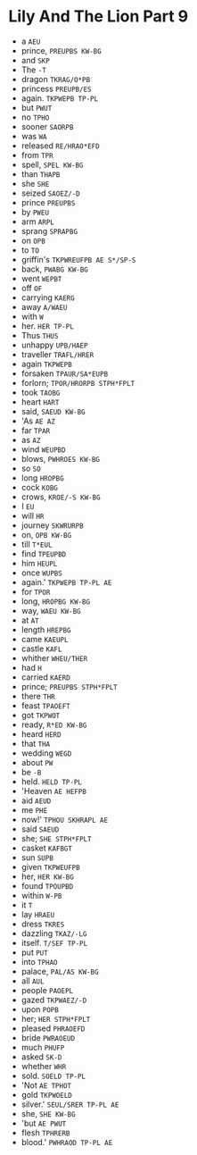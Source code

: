 # Lily And The Lion Part 9

* a `AEU`
* prince, `PREUPBS KW-BG`
* and `SKP`
* The `-T`
* dragon `TKRAG/O*PB`
* princess `PREUPB/ES`
* again. `TKPWEPB TP-PL`
* but `PWUT`
* no `TPHO`
* sooner `SAORPB`
* was `WA`
* released `RE/HRAO*EFD`
* from `TPR`
* spell, `SPEL KW-BG`
* than `THAPB`
* she `SHE`
* seized `SAOEZ/-D`
* prince `PREUPBS`
* by `PWEU`
* arm `ARPL`
* sprang `SPRAPBG`
* on `OPB`
* to `TO`
* griffin's `TKPWREUFPB AE S*/SP-S`
* back, `PWABG KW-BG`
* went `WEPBT`
* off `OF`
* carrying `KAERG`
* away `A/WAEU`
* with `W`
* her. `HER TP-PL`
* Thus `THUS`
* unhappy `UPB/HAEP`
* traveller `TRAFL/HRER`
* again `TKPWEPB`
* forsaken `TPAUR/SA*EUPB`
* forlorn; `TPOR/HRORPB STPH*FPLT`
* took `TAOBG`
* heart `HART`
* said, `SAEUD KW-BG`
* 'As `AE AZ`
* far `TPAR`
* as `AZ`
* wind `WEUPBD`
* blows, `PWHROES KW-BG`
* so `SO`
* long `HROPBG`
* cock `KOBG`
* crows, `KROE/-S KW-BG`
* I `EU`
* will `HR`
* journey `SKWRURPB`
* on, `OPB KW-BG`
* till `T*EUL`
* find `TPEUPBD`
* him `HEUPL`
* once `WUPBS`
* again.' `TKPWEPB TP-PL AE`
* for `TPOR`
* long, `HROPBG KW-BG`
* way, `WAEU KW-BG`
* at `AT`
* length `HREPBG`
* came `KAEUPL`
* castle `KAFL`
* whither `WHEU/THER`
* had `H`
* carried `KAERD`
* prince; `PREUPBS STPH*FPLT`
* there `THR`
* feast `TPAOEFT`
* got `TKPWOT`
* ready, `R*ED KW-BG`
* heard `HERD`
* that `THA`
* wedding `WEGD`
* about `PW`
* be `-B`
* held. `HELD TP-PL`
* 'Heaven `AE HEFPB`
* aid `AEUD`
* me `PHE`
* now!' `TPHOU SKHRAPL AE`
* said `SAEUD`
* she; `SHE STPH*FPLT`
* casket `KAFBGT`
* sun `SUPB`
* given `TKPWEUFPB`
* her, `HER KW-BG`
* found `TPOUPBD`
* within `W-PB`
* it `T`
* lay `HRAEU`
* dress `TKRES`
* dazzling `TKAZ/-LG`
* itself. `T/SEF TP-PL`
* put `PUT`
* into `TPHAO`
* palace, `PAL/AS KW-BG`
* all `AUL`
* people `PAOEPL`
* gazed `TKPWAEZ/-D`
* upon `POPB`
* her; `HER STPH*FPLT`
* pleased `PHRAOEFD`
* bride `PWRAOEUD`
* much `PHUFP`
* asked `SK-D`
* whether `WHR`
* sold. `SOELD TP-PL`
* 'Not `AE TPHOT`
* gold `TKPWOELD`
* silver.' `SEUL/SRER TP-PL AE`
* she, `SHE KW-BG`
* 'but `AE PWUT`
* flesh `TPHRERB`
* blood.' `PWHRAOD TP-PL AE`
